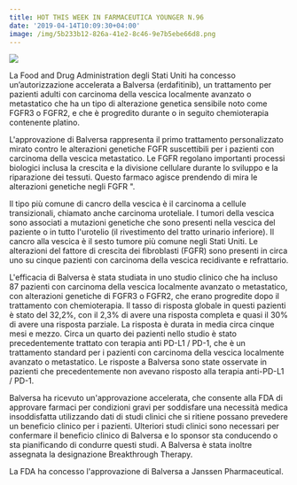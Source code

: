 ```yaml
---
title: HOT THIS WEEK IN FARMACEUTICA YOUNGER N.96
date: '2019-04-14T10:09:30+04:00'
image: /img/5b233b12-826a-41e2-8c46-9e7b5ebe66d8.png
---
```

![](/img/5b233b12-826a-41e2-8c46-9e7b5ebe66d8.png)

La Food and Drug Administration degli Stati Uniti ha concesso un’autorizzazione accelerata a Balversa (erdafitinib), un trattamento per pazienti adulti con carcinoma della vescica localmente avanzato o metastatico che ha un tipo di alterazione genetica sensibile noto come FGFR3 o FGFR2, e che è progredito durante o in seguito chemioterapia contenente platino.  

L'approvazione di Balversa rappresenta il primo trattamento personalizzato mirato contro le alterazioni genetiche FGFR suscettibili per i pazienti con carcinoma della vescica metastatico. Le FGFR regolano importanti processi biologici inclusa la crescita e la divisione cellulare durante lo sviluppo e la riparazione dei tessuti. Questo farmaco agisce prendendo di mira le alterazioni genetiche negli FGFR ".

Il tipo più comune di cancro della vescica è il carcinoma a cellule transizionali, chiamato anche carcinoma uroteliale. I tumori della vescica sono associati a mutazioni genetiche che sono presenti nella vescica del paziente o in tutto l'urotelio (il rivestimento del tratto urinario inferiore). Il cancro alla vescica è il sesto tumore più comune negli Stati Uniti. Le alterazioni del fattore di crescita dei fibroblasti (FGFR) sono presenti in circa uno su cinque pazienti con carcinoma della vescica recidivante e refrattario.

L'efficacia di Balversa è stata studiata in uno studio clinico che ha incluso 87 pazienti con carcinoma della vescica localmente avanzato o metastatico, con alterazioni genetiche di FGFR3 o FGFR2, che erano progredite dopo il trattamento con chemioterapia. Il tasso di risposta globale in questi pazienti è stato del 32,2%, con il 2,3% di avere una risposta completa e quasi il 30% di avere una risposta parziale. La risposta è durata in media circa cinque mesi e mezzo. Circa un quarto dei pazienti nello studio è stato precedentemente trattato con terapia anti PD-L1 / PD-1, che è un trattamento standard per i pazienti con carcinoma della vescica localmente avanzato o metastatico. Le risposte a Balversa sono state osservate in pazienti che precedentemente non avevano risposto alla terapia anti-PD-L1 / PD-1.

Balversa ha ricevuto un'approvazione accelerata, che consente alla FDA di approvare farmaci per condizioni gravi per soddisfare una necessità medica insoddisfatta utilizzando dati di studi clinici che si ritiene possano prevedere un beneficio clinico per i pazienti. Ulteriori studi clinici sono necessari per confermare il beneficio clinico di Balversa e lo sponsor sta conducendo o sta pianificando di condurre questi studi. A Balversa è stata inoltre assegnata la designazione Breakthrough Therapy.

La FDA ha concesso l'approvazione di Balversa a Janssen Pharmaceutical.
